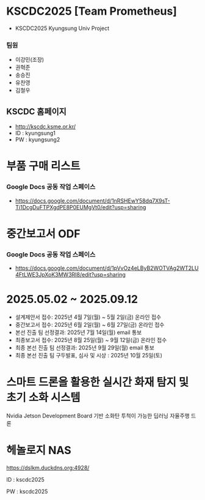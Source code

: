 # KSCDC2025 [Team Prometheus]
- KSCDC2025 Kyungsung Univ Project
### 팀원
- 이강민(조장)
- 권혁준
- 송승진
- 유찬영
- 김철우

## KSCDC 홈페이지
- http://kscdc.ksme.or.kr/
- ID : kyungsung1
- PW : kyungsung2

# 부품 구매 리스트
### Google Docs 공동 작업 스페이스
- https://docs.google.com/document/d/1nRSHEwY58dq7X9sT-Ti1DcgDuFTPXgdPE8P0EUMgVt0/edit?usp=sharing

# 중간보고서 ODF 
### Google Docs 공동 작업 스페이스
- https://docs.google.com/document/d/1pVvOz4eLByB2WOTVAg2WT2LU4FtLWE3JpXoK3MW3RI8/edit?usp=sharing

# 2025.05.02 ~ 2025.09.12
- 설계제안서 접수: 2025년 4월 7일(월) ~ 5월 2일(금) 온라인 접수
- 중간보고서 접수: 2025년 6월 2일(월) ~ 6월 27일(금) 온라인 접수
- 본선 진출 팀 선정결과: 2025년 7월 14일(월) email 통보
- 최종보고서 접수: 2025년 8월 25일(월) ~ 9월 12일(금) 온라인 접수
- 최종 본선 진출 팀 선정결과: 2025년 9월 29일(월) email 통보
- 최종 본선 진출 팀 구두발표, 심사 및 시상 : 2025년 10월 25일(토)

# 스마트 드론을 활용한 실시간 화재 탐지 및 초기 소화 시스템
Nvidia Jetson Development Board 기반 소화탄 투척이 가능한 딥러닝 자율주행 드론

# 헤놀로지 NAS
https://dslkm.duckdns.org:4928/

ID : kscdc2025 

PW : kscdc2025
